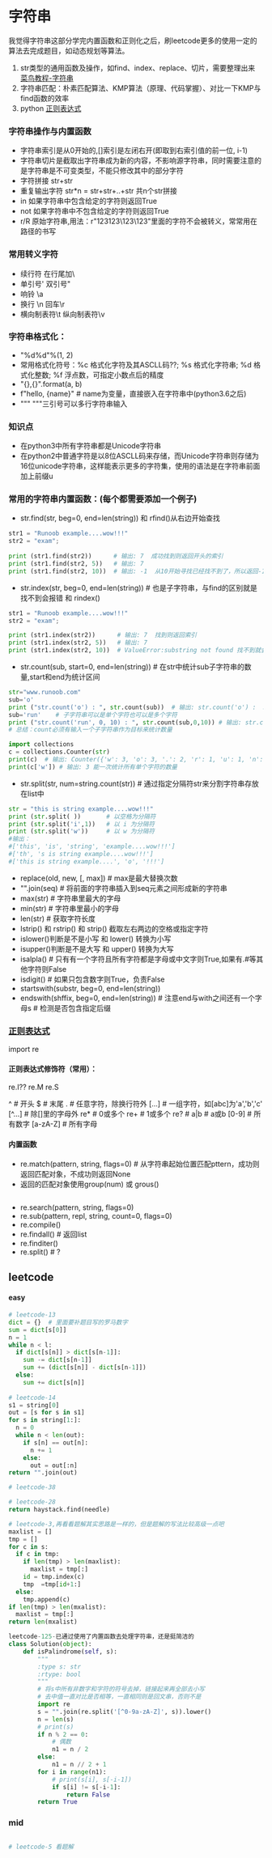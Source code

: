 # 字符串

我觉得字符串这部分学完内置函数和正则化之后，刷leetcode更多的使用一定的算法去完成题目，如动态规划等算法。


1. str类型的通用函数及操作，如find、index、replace、切片，需要整理出来 [菜鸟教程-字符串](https://www.runoob.com/python3/python3-string.html)
2. 字符串匹配：朴素匹配算法、KMP算法（原理、代码掌握）、对比一下KMP与find函数的效率
3. python [正则表达式](https://www.runoob.com/regexp/regexp-tutorial.html)

### 字符串操作与内置函数
- 字符串索引是从0开始的,[]索引是左闭右开(即取到右索引值的前一位, i-1)
- 字符串切片是截取出字符串成为新的内容，不影响源字符串，同时需要注意的是字符串是不可变类型，不能只修改其中的部分字符
- 字符拼接  str+str
- 重复输出字符 str*n = str+str+..+str 共n个str拼接
- in 如果字符串中包含给定的字符则返回True
- not 如果字符串中不包含给定的字符则返回True
- r/R 原始字符串,用法：r"123123\123\123"里面的字符不会被转义，常常用在路径的书写

### 常用转义字符
- 续行符 在行尾加\
- 单引号\' 双引号\"
- 响铃 \a
- 换行 \n  回车\r
- 横向制表符\t 纵向制表符\v


### 字符串格式化：
- "%d%d"%(1, 2)    
- 常用格式化符号：%c 格式化字符及其ASCLL码??; %s 格式化字符串; %d 格式化整数; %f 浮点数，可指定小数点后的精度
- "{},{}".format(a, b)
- f"hello, {name}"  # name为变量，直接嵌入在字符串中(python3.6之后)
- """ """三引号可以多行字符串输入

### 知识点
- 在python3中所有字符串都是Unicode字符串
- 在python2中普通字符是以8位ASCLL码来存储，而Unicode字符串则存储为16位unicode字符串，这样能表示更多的字符集，使用的语法是在字符串前面加上前缀u

### 常用的字符串内置函数：(每个都需要添加一个例子)
- str.find(str, beg=0, end=len(string))  和  rfind()从右边开始查找 
```python
str1 = "Runoob example....wow!!!"
str2 = "exam";
 
print (str1.find(str2))      # 输出: 7  成功找到则返回开头的索引
print (str1.find(str2, 5))   # 输出: 7  
print (str1.find(str2, 10))  # 输出: -1  从10开始寻找已经找不到了，所以返回-1
```
- str.index(str, beg=0, end=len(string))  # 也是子字符串，与find的区别就是找不到会报错  和 rindex()
```python
str1 = "Runoob example....wow!!!"
str2 = "exam";

print (str1.index(str2))      # 输出: 7  找到则返回索引
print (str1.index(str2, 5))   # 输出: 7
print (str1.index(str2, 10))  # ValueError:substring not found 找不到就会报错
```
- str.count(sub, start=0, end=len(string)) # 在str中统计sub子字符串的数量,start和end为统计区间
```python
str="www.runoob.com"
sub='o'
print ("str.count('o') : ", str.count(sub))  # 输出: str.count('o') :  3
sub='run'    # 子字符串可以是单个字符也可以是多个字符
print ("str.count('run', 0, 10) : ", str.count(sub,0,10)) # 输出: str.count('run', 0, 10) :  1
# 总结：count必须有输入一个子字符串作为目标来统计数量

import collections 
c = collections.Counter(str)
print(c)  # 输出: Counter({'w': 3, 'o': 3, '.': 2, 'r': 1, 'u': 1, 'n': 1, 'b': 1, 'c': 1, 'm': 1})
print(c['w']) # 输出: 3 能一次统计所有单个字符的数量
```
- str.split(str, num=string.count(str)) # 通过指定分隔符str来分割字符串存放在list中
```python
str = "this is string example....wow!!!"
print (str.split( ))       # 以空格为分隔符
print (str.split('i',1))   # 以 i 为分隔符
print (str.split('w'))     # 以 w 为分隔符
#输出：
#['this', 'is', 'string', 'example....wow!!!']
#['th', 's is string example....wow!!!']
#['this is string example....', 'o', '!!!']
```
- replace(old, new, [, max]) # max是最大替换次数
- "".join(seq)  # 将前面的字符串插入到seq元素之间形成新的字符串
- max(str)  # 字符串里最大的字母
- min(str) # 字符串里最小的字母
- len(str) # 获取字符长度
- lstrip() 和 rstrip() 和 strip() 截取左右两边的空格或指定字符
- islower()判断是不是小写 和 lower() 转换为小写
- isupper()判断是不是大写 和 upper() 转换为大写
- isalpla()  # 只有有一个字符且所有字符都是字母或中文字则True,如果有.#等其他字符则False
- isdigit()  # 如果只包含数字则True，负责False
- startswith(substr, beg=0, end=len(string)) 
- endswith(shffix, beg=0, end=len(string))  # 注意end与with之间还有一个字母s # 检测是否包含指定后缀


### [正则表达式](https://www.runoob.com/regexp/regexp-tutorial.html)
import re

#### 正则表达式修饰符（常用）：
re.I??
re.M
re.S

^   # 开头
$   # 末尾
.   # 任意字符，除换行符外
[...] # 一组字符，如[abc]为'a','b','c'
[^...] # 除[]里的字母外
re* # 0或多个
re+ # 1或多个
re? # 
a|b # a或b
[0-9] # 所有数字
[a-zA-Z] # 所有字母

#### 内置函数
- re.match(pattern, string, flags=0) # 从字符串起始位置匹配pttern，成功则返回匹配对象，不成功则返回None
- 返回的匹配对象使用group(num) 或 grous()
```python

```
- re.search(pattern, string, flags=0)
- re.sub(pattern, repl, string, count=0, flags=0)
- re.compile()
- re.findall() # 返回list
- re.finditer()
- re.split() # ?

## leetcode
#### easy
```python
# leetcode-13
dict = {}  # 里面要补题目写的罗马数字
sum = dict[s[0]]
n = 1
while n < l:
  if dict[s[n]] > dict[s[n-1]]:
    sum -= dict[s[n-1]]
    sum += (dict[s[n]] - dict[s[n-1]])
  else:
    sum += dict[s[n]]
 
# leetcode-14
s1 = string[0]
out = [s for s in s1]
for s in string[1:]:
  n = 0
  while n < len(out):
    if s[n] == out[n]:
      n += 1
    else:
      out = out[:n]
return "".join(out)

# leetcode-38

# leetcode-28
return haystack.find(needle)

# leetcode-3,再看看题解其实思路是一样的，但是题解的写法比较高级一点吧
maxlist = []
tmp = []
for c in s:
  if c in tmp:
    if len(tmp) > len(maxlist):
      maxlist = tmp[:]
    id = tmp.index(c)
    tmp  =tmp[id+1:]
  else:
    tmp.append(c)
if len(tmp) > len(mxalist):
  maxlist = tmp[:]
return len(mxalist)

leetcode-125-已通过使用了内置函数去处理字符串，还是挺简洁的
class Solution(object):
    def isPalindrome(self, s):
        """
        :type s: str
        :rtype: bool
        """
        # 将s中所有非数字和字符的符号去掉，链接起来再全部去小写
        # 去中值一直对比是否相等，一直相同则是回文串，否则不是
        import re
        s = "".join(re.split('[^0-9a-zA-Z]', s)).lower()
        n = len(s)
        # print(s)
        if n % 2 == 0:
            # 偶数
            n1 = n / 2
        else:
            n1 = n // 2 + 1
        for i in range(n1):
            # print(s[i], s[-i-1])
            if s[i] != s[-i-1]:
                return False
        return True
```

### mid
```python

# leetcode-5 看题解
```
